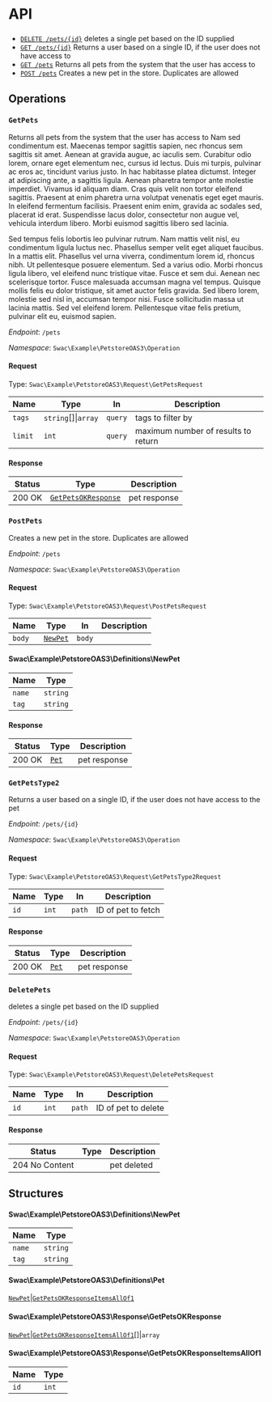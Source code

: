# API

### 

* [`DELETE /pets/{id}`](#deletepets) deletes a single pet based on the ID supplied
* [`GET /pets/{id}`](#getpetstype2) Returns a user based on a single ID, if the user does not have access to
* [`GET /pets`](#getpets) Returns all pets from the system that the user has access to
* [`POST /pets`](#postpets) Creates a new pet in the store.  Duplicates are allowed



## Operations

### `GetPets`

Returns all pets from the system that the user has access to
Nam sed condimentum est. Maecenas tempor sagittis sapien, nec rhoncus sem
sagittis sit amet. Aenean at gravida augue, ac iaculis sem. Curabitur odio
lorem, ornare eget elementum nec, cursus id lectus. Duis mi turpis,
pulvinar ac eros ac, tincidunt varius justo. In hac habitasse platea
dictumst. Integer at adipiscing ante, a sagittis ligula. Aenean pharetra
tempor ante molestie imperdiet. Vivamus id aliquam diam. Cras quis velit
non tortor eleifend sagittis. Praesent at enim pharetra urna volutpat
venenatis eget eget mauris. In eleifend fermentum facilisis. Praesent enim
enim, gravida ac sodales sed, placerat id erat. Suspendisse lacus dolor,
consectetur non augue vel, vehicula interdum libero. Morbi euismod sagittis
libero sed lacinia.

Sed tempus felis lobortis leo pulvinar rutrum. Nam mattis velit nisl, eu
condimentum ligula luctus nec. Phasellus semper velit eget aliquet
faucibus. In a mattis elit. Phasellus vel urna viverra, condimentum lorem
id, rhoncus nibh. Ut pellentesque posuere elementum. Sed a varius odio.
Morbi rhoncus ligula libero, vel eleifend nunc tristique vitae. Fusce et
sem dui. Aenean nec scelerisque tortor. Fusce malesuada accumsan magna vel
tempus. Quisque mollis felis eu dolor tristique, sit amet auctor felis
gravida. Sed libero lorem, molestie sed nisl in, accumsan tempor nisi.
Fusce sollicitudin massa ut lacinia mattis. Sed vel eleifend lorem.
Pellentesque vitae felis pretium, pulvinar elit eu, euismod sapien.


_Endpoint_: `/pets`

_Namespace_: `Swac\Example\PetstoreOAS3\Operation`

#### Request
Type: `Swac\Example\PetstoreOAS3\Request\GetPetsRequest`

|Name   |Type                   |In     |Description                        |
|-------|-----------------------|-------|-----------------------------------|
|`tags` |`string`[]&#124;`array`|`query`|tags to filter by                  |
|`limit`|`int`                  |`query`|maximum number of results to return|





#### Response


|Status|Type                                                                    |Description |
|------|------------------------------------------------------------------------|------------|
|200 OK|[`GetPetsOKResponse`](#swacexamplepetstoreoas3responsegetpetsokresponse)|pet response|

### `PostPets`

Creates a new pet in the store.  Duplicates are allowed

_Endpoint_: `/pets`

_Namespace_: `Swac\Example\PetstoreOAS3\Operation`

#### Request
Type: `Swac\Example\PetstoreOAS3\Request\PostPetsRequest`

|Name  |Type                                                 |In    |Description|
|------|-----------------------------------------------------|------|-----------|
|`body`|[`NewPet`](#swacexamplepetstoreoas3definitionsnewpet)|`body`|           |


#### Swac\Example\PetstoreOAS3\Definitions\NewPet
|Name  |Type    |
|------|--------|
|`name`|`string`|
|`tag` |`string`|



#### Response


|Status|Type                                           |Description |
|------|-----------------------------------------------|------------|
|200 OK|[`Pet`](#swacexamplepetstoreoas3definitionspet)|pet response|

### `GetPetsType2`

Returns a user based on a single ID, if the user does not have access to
the pet

_Endpoint_: `/pets/{id}`

_Namespace_: `Swac\Example\PetstoreOAS3\Operation`

#### Request
Type: `Swac\Example\PetstoreOAS3\Request\GetPetsType2Request`

|Name|Type |In    |Description       |
|----|-----|------|------------------|
|`id`|`int`|`path`|ID of pet to fetch|





#### Response


|Status|Type                                           |Description |
|------|-----------------------------------------------|------------|
|200 OK|[`Pet`](#swacexamplepetstoreoas3definitionspet)|pet response|

### `DeletePets`

deletes a single pet based on the ID supplied

_Endpoint_: `/pets/{id}`

_Namespace_: `Swac\Example\PetstoreOAS3\Operation`

#### Request
Type: `Swac\Example\PetstoreOAS3\Request\DeletePetsRequest`

|Name|Type |In    |Description        |
|----|-----|------|-------------------|
|`id`|`int`|`path`|ID of pet to delete|





#### Response


|Status        |Type|Description|
|--------------|----|-----------|
|204 No Content|    |pet deleted|



## Structures

#### Swac\Example\PetstoreOAS3\Definitions\NewPet
|Name  |Type    |
|------|--------|
|`name`|`string`|
|`tag` |`string`|

#### Swac\Example\PetstoreOAS3\Definitions\Pet
[`NewPet`](#swacexamplepetstoreoas3definitionsnewpet)&#124;[`GetPetsOKResponseItemsAllOf1`](#swacexamplepetstoreoas3responsegetpetsokresponseitemsallof1)
#### Swac\Example\PetstoreOAS3\Response\GetPetsOKResponse
[`NewPet`](#swacexamplepetstoreoas3definitionsnewpet)&#124;[`GetPetsOKResponseItemsAllOf1`](#swacexamplepetstoreoas3responsegetpetsokresponseitemsallof1)[]&#124;`array`
#### Swac\Example\PetstoreOAS3\Response\GetPetsOKResponseItemsAllOf1
|Name|Type |
|----|-----|
|`id`|`int`|



